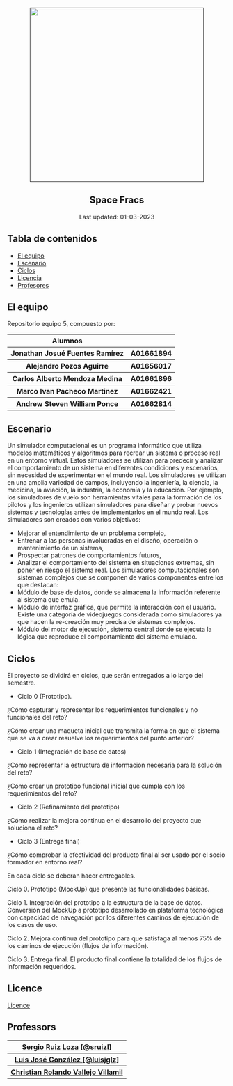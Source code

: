 <p align="center">
  <a href="" rel="noopener">
 <img src="https://javier.rodriguez.org.mx/itesm/2014/tecnologico-de-monterrey-blue-small.png" width="400"></a>
</p>

<h2 align="center">Space Fracs</h2>

<div align="center">Last updated: 01-03-2023
</div>


## Tabla de contenidos

- [El equipo](#Nosotros)
- [Escenario](#scenario_desc)
- [Ciclos](#Ciclos)
- [Licencia](#Licencia)
- [Profesores](#Profesores)


## El equipo <a name = "Nosotros"></a>

Repositorio equipo 5, compuesto por:
<table>
  <tr>
    <th> Alumnos <th>
  </tr>
  <tr>
    <th> Jonathan Josué Fuentes Ramírez </th>
    <th> A01661894 </th>
  </tr>

  <tr>
    <th> Alejandro Pozos Aguirre </th>
    <th> A01656017 </th>
  </tr>

  <tr>
    <th> Carlos Alberto Mendoza Medina </th>
    <th> A01661896 </th>
  </tr>

  <tr>
    <th> Marco Ivan Pacheco Martinez </th>
    <th> A01662421 </th>
  </tr>
  
  <tr>
    <th> Andrew Steven William Ponce </th>
    <th> A01662814 </th>
  </tr>
</table>


## Escenario <a name = "scenario_desc"></a>

Un simulador computacional es un programa informático que utiliza modelos matemáticos y algoritmos para recrear un sistema o proceso real en un entorno virtual. Estos simuladores se utilizan para predecir y analizar el comportamiento de un sistema en diferentes condiciones y escenarios, sin necesidad de experimentar en el mundo real.
Los simuladores se utilizan en una amplia variedad de campos, incluyendo la ingeniería, la ciencia, la medicina, la aviación, la industria, la economía y la educación. Por ejemplo, los simuladores de vuelo son herramientas vitales para la formación de los pilotos y los ingenieros utilizan simuladores para diseñar y probar nuevos sistemas y tecnologías antes de implementarlos en el mundo real.
Los simuladores son creados con varios objetivos:
* Mejorar el entendimiento de un problema complejo,
* Entrenar a las personas involucradas en el diseño, operación o mantenimiento de un sistema,
* Prospectar patrones de comportamientos futuros,
* Analizar el comportamiento del sistema en situaciones extremas, sin poner en riesgo el sistema real.
Los simuladores computacionales son sistemas complejos que se componen de varios componentes entre los que destacan:
* Módulo de base de datos, donde se almacena la información referente al sistema que emula.
* Módulo de interfaz gráfica, que permite la interacción con el usuario. Existe una categoría de videojuegos considerada como simuladores ya que hacen la re-creación muy precisa de sistemas complejos.
* Módulo del motor de ejecución, sistema central donde se ejecuta la lógica que reproduce el comportamiento del sistema emulado.


## Ciclos <a name = "Ciclos"></a>

El proyecto se dividirá en ciclos, que serán entregados a lo largo del semestre.

- Ciclo 0 (Prototipo).

¿Cómo capturar y representar los requerimientos funcionales y no funcionales del reto?

¿Cómo crear una maqueta inicial que transmita la forma en que el sistema que se va a crear resuelve los requerimientos del punto anterior?

- Ciclo 1 (Integración de base de datos)

¿Cómo representar la estructura de información necesaria para la solución del reto?

¿Cómo crear un prototipo funcional inicial que cumpla con los requerimientos del reto?

- Ciclo 2 (Refinamiento del prototipo)

¿Cómo realizar la mejora continua en el desarrollo del proyecto que soluciona el reto?

- Ciclo 3 (Entrega final)

¿Cómo comprobar la efectividad del producto final al ser usado por el socio formador en entorno real?

En cada ciclo se deberan hacer entregables.

Ciclo 0.  Prototipo (MockUp) que presente las funcionalidades básicas.

Ciclo 1.  Integración del prototipo a la estructura de la base de datos. Conversión del MockUp a prototipo desarrollado en plataforma tecnológica con capacidad de navegación por los diferentes caminos de ejecución de los casos de uso.

Ciclo 2.  Mejora continua del prototipo para que satisfaga al menos 75% de los caminos de ejecución (flujos de información).

Ciclo 3. Entrega final.  El producto final contiene la totalidad de los flujos de información requeridos. 

## Licence <a name = "Licencia"></a>
[Licence](LICENCE.md)

## Professors <a name = "Profesores"></a>
<table>
<tr>
  <th> <a href="https://github.com/sruizl" rel="noopener">Sergio Ruiz Loza [@sruizl]</a> </th>
</tr>

<tr>
  <th> <a href="https://github.com/luisjglz" rel="noopener">Luis José González [@luisjglz]</a> </th>
</tr>

<tr>
  <th> <a href="" rel="noopener">Christian Rolando Vallejo Villamil</a> </th>
</tr>

</table>
